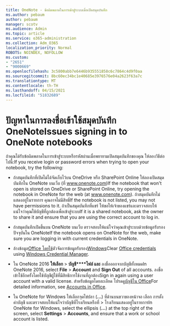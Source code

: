 ```yaml
---
title: OneNote - ข้อผิดพลาดในการเข้าสู่ระบบเมื่อเปิดสมุดบันทึก
ms.author: pebaum
author: pebaum
manager: scotv
ms.audience: Admin
ms.topic: article
ms.service: o365-administration
ms.collection: Adm_O365
localization_priority: Normal
ROBOTS: NOINDEX, NOFOLLOW
ms.custom:
- "2651"
- "9000669"
ms.openlocfilehash: 3c5800abb7e6446b935551858c6c7864c4d9f0aa
ms.sourcegitcommit: 8bc60ec34bc1e40685e3976576e04a2623f63a7c
ms.translationtype: MT
ms.contentlocale: th-TH
ms.lasthandoff: 04/15/2021
ms.locfileid: "51832689"
---
```

# <a name="issues-signing-in-to-onenote-notebooks"></a><span data-ttu-id="c25ca-102">ปัญหาในการลงชื่อเข้าใช้สมุดบันทึก OneNote</span><span class="sxs-lookup"><span data-stu-id="c25ca-102">Issues signing in to OneNote notebooks</span></span>

<span data-ttu-id="c25ca-103">ถ้าคุณได้รับข้อผิดพลาดในการเข้าสู่ระบบหรือรหัสผ่านเมื่อพยายามเปิดสมุดบันทึกของคุณ ให้ลองวิธีต่อไปนี้:</span><span class="sxs-lookup"><span data-stu-id="c25ca-103">If you receive login or password errors when trying to open your notebook, try the following:</span></span>

- <span data-ttu-id="c25ca-104">ถ้าสมุดบันทึกที่เปิดไม่ได้จัดเก็บไว้บน OneDrive หรือ SharePoint Online ให้ลองเปิดสมุดบันทึกใน OneNote บนเว็บ (ที่ www.onenote.com)</span><span class="sxs-lookup"><span data-stu-id="c25ca-104">If the notebook that won't open is stored on OneDrive or SharePoint Online, try opening the notebook in OneNote for the web (at www.onenote.com).</span></span> <span data-ttu-id="c25ca-105">ถ้าสมุดบันทึกไม่แสดงอยู่ในรายการ คุณอาจไม่มีสิทธิ์</span><span class="sxs-lookup"><span data-stu-id="c25ca-105">If the notebook is not listed, you may not have permissions to it.</span></span> <span data-ttu-id="c25ca-106">ถ้าเป็นสมุดบันทึกที่แชร์ ให้ขอให้เจ้าของแชร์และตรวจสอบให้แน่ใจว่าคุณใช้บัญชีที่ถูกต้องเพื่อเข้าสู่ระบบ</span><span class="sxs-lookup"><span data-stu-id="c25ca-106">If it is a shared notebook, ask the owner to share it and ensure that you are using the correct account to log in.</span></span>

- <span data-ttu-id="c25ca-107">ถ้าสมุดบันทึกเปิดขึ้นบน OneNote บนเว็บ ตรวจสอบให้แน่ใจว่าคุณเข้าสู่ระบบด้วยข้อมูลรับรองปัจจุบันใน OneNote</span><span class="sxs-lookup"><span data-stu-id="c25ca-107">If the notebook opens on OneNote for the web, make sure you are logging in with current credentials in OneNote.</span></span> 

- <span data-ttu-id="c25ca-108">ล้างข้อมูล[Office โดยใช้](https://docs.microsoft.com/office/troubleshoot/error-messages/another-account-already-signed-in#step-3-clear-cached-credentials-on-the-computer)ตัวจัดการข้อมูลรับรอง[Windows](https://support.microsoft.com/help/4026814/windows-accessing-credential-manager)</span><span class="sxs-lookup"><span data-stu-id="c25ca-108">Clear [Office credentials](https://docs.microsoft.com/office/troubleshoot/error-messages/another-account-already-signed-in#step-3-clear-cached-credentials-on-the-computer) using [Windows Credential Manager](https://support.microsoft.com/help/4026814/windows-accessing-credential-manager).</span></span>

- <span data-ttu-id="c25ca-109">ใน OneNote 2016 **ให้เลือก**  >  **บัญชี\*\*\*\*ไฟล์ และ** ลงชื่อออกจากบัญชีทั้งหมด</span><span class="sxs-lookup"><span data-stu-id="c25ca-109">In OneNote 2016, select **File** > **Account** and **Sign Out** of all accounts.</span></span> <span data-ttu-id="c25ca-110">ลงชื่อเข้าใช้อีกครั้งโดยใช้บัญชีผู้ใช้ที่มีสิทธิการใช้งานที่ถูกต้อง</span><span class="sxs-lookup"><span data-stu-id="c25ca-110">Sign in again using a user account with a valid license.</span></span> <span data-ttu-id="c25ca-111">สำหรับข้อมูลโดยละเอียด โปรดดู[บัญชีใน Office](https://support.office.com/article/accounts-in-office-628ea040-f265-49de-b986-be09c3ebf8a9)</span><span class="sxs-lookup"><span data-stu-id="c25ca-111">For detailed information, see [Accounts in Office](https://support.office.com/article/accounts-in-office-628ea040-f265-49de-b986-be09c3ebf8a9).</span></span>

- <span data-ttu-id="c25ca-112">ใน OneNote for Windows ให้เลือกจุดไข่ปลา (**...**) ที่ด้านบนขวาของหน้าจอ เลือก การตั้งค่าบัญชี และตรวจสอบให้แน่ใจว่าบัญชีที่โรงเรียนหรือที่  >  โรงเรียนแสดงอยู่ในรายการ</span><span class="sxs-lookup"><span data-stu-id="c25ca-112">In OneNote for Windows, select the ellipsis (**…**) at the top right of the screen, select **Settings** > **Accounts**, and ensure that a work or school account is listed.</span></span>